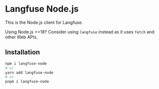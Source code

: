 # Langfuse Node.js

This is the Node.js client for Langfuse.

Using Node.js >=18? Consider using `langfuse` instead as it uses `fetch` and other Web APIs.

## Installation

```bash
npm i langfuse-node
# or
yarn add langfuse-node
# or
pnpm i langfuse-node
```
